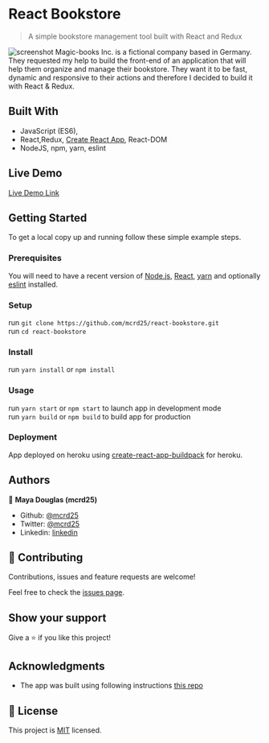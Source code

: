 # React Bookstore

> A simple bookstore management tool built with React and Redux

![screenshot](./app_screenshot.png)
Magic-books Inc. is a fictional company based in Germany. They requested my help to build the front-end of an application that will help them organize and manage their bookstore. They want it to be fast, dynamic and responsive to their actions and therefore I decided to build it with React & Redux.

## Built With

- JavaScript (ES6),
- React,Redux, [Create React App](https://facebook.github.io/create-react-app), React-DOM
- NodeJS, npm, yarn, eslint

## Live Demo

[Live Demo Link](https://livedemo.com)


## Getting Started

To get a local copy up and running follow these simple example steps.

### Prerequisites
You will need to have a recent version of [Node.js](https://nodejs.org/en/), [React](https://reactjs.org/docs/create-a-new-react-app.html#create-react-app), [yarn](https://classic.yarnpkg.com/en/docs/instal) and optionally [eslint](https://www.npmjs.com/package/eslint) installed.

### Setup
run `git clone https://github.com/mcrd25/react-bookstore.git` <br>
run `cd react-bookstore`

### Install
run `yarn install` or `npm install`

### Usage
run `yarn start` or `npm start` to launch app in development mode <br>
run `yarn build` or `npm build` to build app for production

### Deployment
App deployed on heroku using [create-react-app-buildpack](https://github.com/mars/create-react-app-buildpack) for heroku.



## Authors

👤 **Maya Douglas (mcrd25)**

- Github: [@mcrd25](https://github.com/mcrd25)
- Twitter: [@mcrd25](https://twitter.com/mcrd25)
- Linkedin: [linkedin](https://linkedin.com/in/mayadouglas)

## 🤝 Contributing

Contributions, issues and feature requests are welcome!

Feel free to check the [issues page](issues/).

## Show your support

Give a ⭐️ if you like this project!

## Acknowledgments

- The app was built using following instructions [this repo](https://github.com/microverseinc/project-redux-bookstore)

## 📝 License

This project is [MIT](LICENSE) licensed.